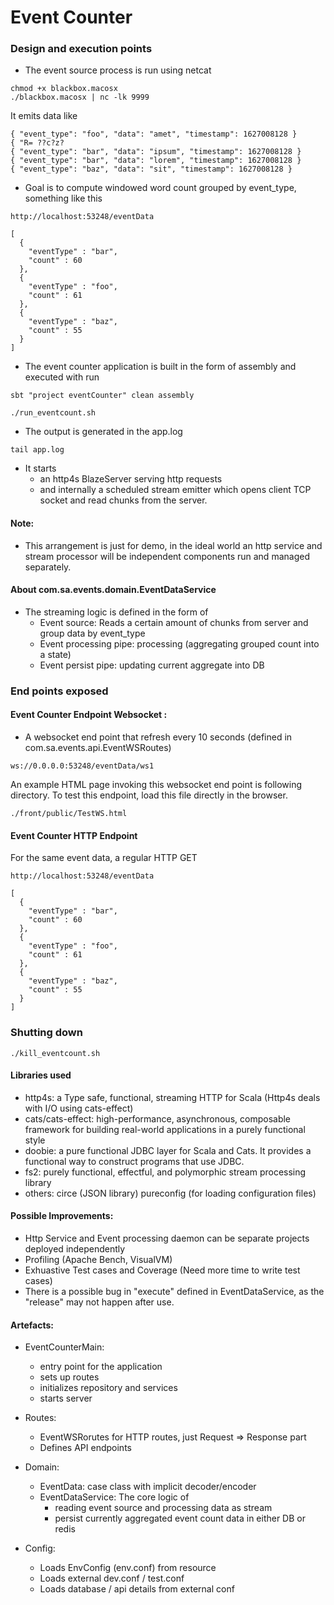 # Event Counter
###

### Design and execution points

- The event source process is run using netcat
```
chmod +x blackbox.macosx
./blackbox.macosx | nc -lk 9999 
``` 

It emits data like

```
{ "event_type": "foo", "data": "amet", "timestamp": 1627008128 }
{ "R= ??c?z?
{ "event_type": "bar", "data": "ipsum", "timestamp": 1627008128 }
{ "event_type": "bar", "data": "lorem", "timestamp": 1627008128 }
{ "event_type": "baz", "data": "sit", "timestamp": 1627008128 }
```  

- Goal is to compute windowed word count grouped by event_type, something like this

```
http://localhost:53248/eventData

[
  {
    "eventType" : "bar",
    "count" : 60
  },
  {
    "eventType" : "foo",
    "count" : 61
  },
  {
    "eventType" : "baz",
    "count" : 55
  }
]
```

- The event counter application is built in the form of assembly and executed with run
```
sbt "project eventCounter" clean assembly

./run_eventcount.sh
```
- The output is generated in the app.log
```
tail app.log
```
- It starts 
  * an http4s BlazeServer serving http requests 
  * and internally a scheduled stream emitter which opens client TCP socket and read chunks from the server.

#### Note:
- This arrangement is just for demo, in the ideal world an http service and stream processor will be independent components run and managed separately. 

#### About com.sa.events.domain.EventDataService
- The streaming logic is defined in the form of 
  * Event source: Reads a certain amount of chunks from server and group data by event_type
  * Event processing pipe: processing (aggregating grouped count into a state)
  * Event persist pipe: updating current aggregate into DB 
  
### End points exposed ###
#### Event Counter Endpoint Websocket :

- A websocket end point that refresh every 10 seconds (defined in com.sa.events.api.EventWSRoutes)

```
ws://0.0.0.0:53248/eventData/ws1
```
An example HTML page invoking this websocket end point is following directory.
To test this endpoint, load this file directly in the browser.
```
./front/public/TestWS.html
```
#### Event Counter HTTP Endpoint 
For the same event data, a regular HTTP GET
```
http://localhost:53248/eventData

[
  {
    "eventType" : "bar",
    "count" : 60
  },
  {
    "eventType" : "foo",
    "count" : 61
  },
  {
    "eventType" : "baz",
    "count" : 55
  }
]
```
### Shutting down
```
./kill_eventcount.sh
```

#### Libraries used
* http4s: a Type safe, functional, streaming HTTP for Scala (Http4s deals with I/O using cats-effect)
* cats/cats-effect: high-performance, asynchronous, composable framework for building real-world applications in a purely functional style
* doobie: a pure functional JDBC layer for Scala and Cats. It provides a functional way to construct programs that use JDBC.
* fs2: purely functional, effectful, and polymorphic stream processing library
* others: circe (JSON library) pureconfig (for loading configuration files)

#### Possible Improvements:

* Http Service and Event processing daemon can be separate projects deployed independently
* Profiling (Apache Bench, VisualVM)
* Exhuastive Test cases and Coverage (Need more time to write test cases)
* There is a possible bug in "execute" defined in EventDataService, as the "release" may not happen after use. 

#### Artefacts:
- EventCounterMain: 
    - entry point for the application
    - sets up routes
    - initializes repository and services
    - starts server
    
- Routes: 
    - EventWSRorutes for HTTP routes, just Request => Response part
    - Defines API endpoints
         
- Domain: 
    - EventData: case class with implicit decoder/encoder
    - EventDataService: The core logic of 
      * reading event source and processing data as stream
      * persist currently aggregated event count data in either DB or redis
        
- Config: 
    - Loads EnvConfig (env.conf) from resource 
    - Loads external dev.conf / test.conf 
    - Loads database / api details from external conf

